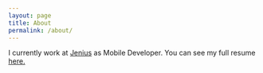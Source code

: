 ```yaml
---
layout: page
title: About
permalink: /about/
---
```


I currently work at [Jenius](http://jenius.com) as Mobile Developer. You can see my full resume [here.](/resume)
